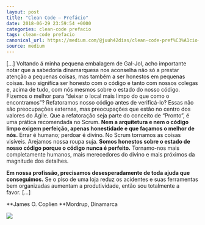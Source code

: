 ```yaml
---
layout: post
title: "Clean Code — Prefácio"
date: 2018-06-29 23:59:54 +0000
categories: clean-code prefacio
tags: clean-code prefacio
canonical_url: https://medium.com/@juuh42dias/clean-code-pref%C3%A1cio-60e08794e6f9?source=rss-88eca5a5b283------2
source: medium
---
```


[…] Voltando á minha pequena embalagem de Gal-Jol, acho importante notar que a sabedoria dinamarquesa nos aconselha não só a prestar atenção a pequenas coisas, mas também a ser honestos em pequenas coisas. Isso significa ser honesto com o código e tanto com nossos colegas e, acima de tudo, com nós mesmos sobre o estado do nosso código. Fizemos o melhor para “deixar o local mais limpo do que como o encontramos”? Refatoramos nosso código antes de verificá-lo? Essas não são preocupações externas, mas preocupações que estão no centro dos valores do Agile. Que a refatoração seja parte do conceito de “Pronto”, é uma prática recomendada no Scrum. **Nem a arquitetura e nem o código limpo exigem perfeição, apenas honestidade e que façamos o melhor de nós.** Errar é humano; perdoar é divino. No Scrum tornamos as coisas visíveis. Arejamos nossa roupa suja. **Somos honestos sobre o estado de nosso código porque o código nunca é perfeito.** Tornamo-nos mais completamente humanos, mais merecedores do divino e mais próximos da magnitude dos detalhes.

**Em nossa profissão, precisamos desesperadamente de toda ajuda que conseguimos.** Se o piso de uma loja reduz os acidentes e suas ferramentas bem organizadas aumentam a produtividade, então sou totalmente a favor. […]

**James O. Coplien
**Mordrup, Dinamarca

![](https://medium.com/_/stat?event=post.clientViewed&referrerSource=full_rss&postId=60e08794e6f9)